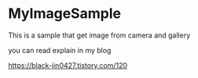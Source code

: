 # MyImageSample

This is a sample that get image from camera and gallery

you can read explain in my blog

https://black-jin0427.tistory.com/120
